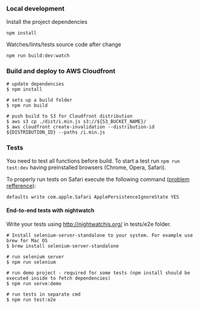
### Local development

Install the project dependencies
```
npm install
```

Watches/lints/tests source code after change
````
npm run build:dev:watch
````


### Build and deploy to AWS Cloudfront

```shell
# update dependencies
$ npm install

# sets up a build folder
$ npm run build

# push build to S3 for Cloudfront distribution
$ aws s3 cp ./dist/i.min.js s3://${S3_BUCKET_NAME}/
$ aws cloudfront create-invalidation --distribution-id ${DISTRIBUTION_ID} --paths /i.min.js
```


### Tests

You need to test all functions before build.
To start a test run `npm run test:dev` having preinstalled browsers (Chrome, Opera, Safari).

To properly run tests on Safari execute the following command ([problem refference](https://github.com/karma-runner/karma-safari-launcher/issues/20)):

```shell
defaults write com.apple.Safari ApplePersistenceIgnoreState YES
```


#### End-to-end tests with nightwatch

Write your tests using http://nightwatchjs.org/ in tests/e2e folder.
```shell
# Install selenium-server-standalone to your system. For example use brew for Mac OS
$ brew install selenium-server-standalone

# run selenium server
$ npm run selenium

# run demo project - required for some tests (npm install should be executed inside to fetch dependencies)
$ npm run serve:demo

# run tests in separate cmd
$ npm run test:e2e
```
